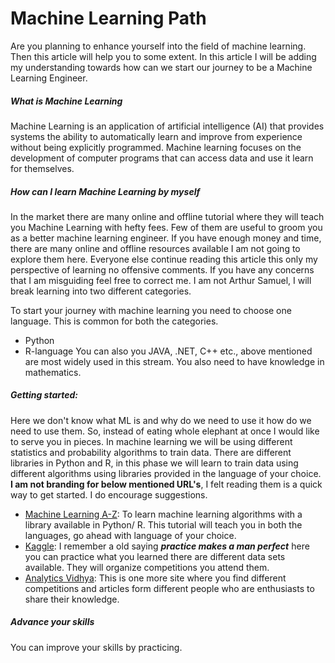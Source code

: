 # Machine Learning Path
Are you planning to enhance yourself into the field of machine learning. Then this article will help you to some extent. In this article I will be adding my understanding towards how can we start our journey to be a Machine Learning Engineer.

##### What is Machine Learning
Machine Learning is an application of artificial intelligence (AI) that provides systems the ability to automatically learn and improve from experience without being explicitly programmed. Machine learning focuses on the development of computer programs that can access data and use it learn for themselves.
##### How can I learn Machine Learning by myself
In the market there are many online and offline tutorial where they will teach you Machine Learning with hefty fees. Few of them are useful to groom you as a better machine learning engineer. 
If you have enough money and time, there are many online and offline resources available I am not going to explore them here. Everyone else continue reading this article this only my perspective of learning no offensive comments. If you have any concerns that I am misguiding feel free to correct me. I am not Arthur Samuel, I will break learning into two different categories.

To start your journey with machine learning you need to choose one language. This is common for both the categories.

 - Python
 - R-language
 You can also you JAVA, .NET, C++ etc., above mentioned are most widely used in this stream. You also need to have knowledge in mathematics.

##### Getting started:
Here we don't know what ML is and why do we need to use it how do we need to use them. So, instead of eating whole elephant at once I would like to serve you in pieces. In machine learning we will be using different statistics and probability algorithms to train data. There are different libraries in Python and R, in this phase we will learn to train data using different algorithms using libraries provided in the language of your choice. **I am not branding for below mentioned URL's**, I felt reading them is a quick way to get started. I do encourage suggestions.

 - [Machine Learning A-Z](https://www.udemy.com/course/machinelearning/): To learn machine learning algorithms with a library available in Python/ R. This tutorial will teach you in both the languages, go ahead with language of your choice.
 - [Kaggle](https://www.kaggle.com/): I remember a old saying ***practice makes a man perfect*** here you can practice what you learned there are different data sets available. They will organize competitions you attend them.
 - [Analytics Vidhya](https://www.analyticsvidhya.com/): This is one more site where you find different competitions and articles form different people who are enthusiasts to share their knowledge.

##### Advance your skills
You can improve your skills by practicing. 
